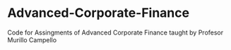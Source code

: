 # Advanced-Corporate-Finance
Code for Assingments of Advanced Corporate Finance taught by Profesor Murillo Campello

